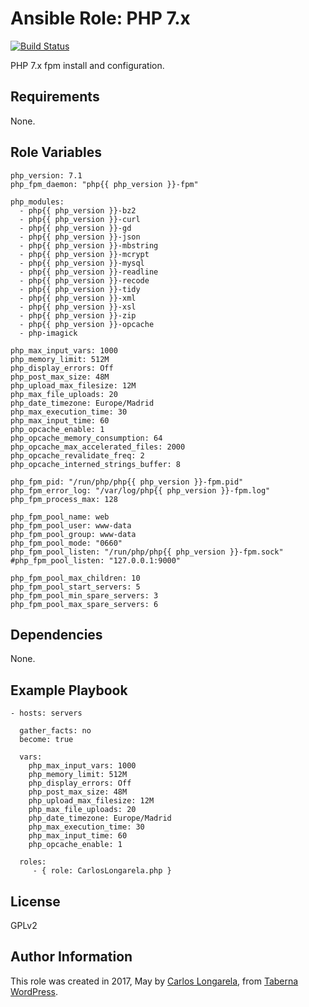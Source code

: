 Ansible Role: PHP 7.x
=========

[![Build Status](https://travis-ci.org/CarlosLongarela/ansible-role-php7.svg?branch=master)](https://travis-ci.org/CarlosLongarela/ansible-role-php7)

PHP 7.x fpm install and configuration.

Requirements
------------

None.

Role Variables
--------------

    php_version: 7.1
    php_fpm_daemon: "php{{ php_version }}-fpm"

    php_modules:
      - php{{ php_version }}-bz2
      - php{{ php_version }}-curl
      - php{{ php_version }}-gd
      - php{{ php_version }}-json
      - php{{ php_version }}-mbstring
      - php{{ php_version }}-mcrypt
      - php{{ php_version }}-mysql
      - php{{ php_version }}-readline
      - php{{ php_version }}-recode
      - php{{ php_version }}-tidy
      - php{{ php_version }}-xml
      - php{{ php_version }}-xsl
      - php{{ php_version }}-zip
      - php{{ php_version }}-opcache
      - php-imagick

    php_max_input_vars: 1000
    php_memory_limit: 512M
    php_display_errors: Off
    php_post_max_size: 48M
    php_upload_max_filesize: 12M
    php_max_file_uploads: 20
    php_date_timezone: Europe/Madrid
    php_max_execution_time: 30
    php_max_input_time: 60
    php_opcache_enable: 1
    php_opcache_memory_consumption: 64
    php_opcache_max_accelerated_files: 2000
    php_opcache_revalidate_freq: 2
    php_opcache_interned_strings_buffer: 8

    php_fpm_pid: "/run/php/php{{ php_version }}-fpm.pid"
    php_fpm_error_log: "/var/log/php{{ php_version }}-fpm.log"
    php_fpm_process_max: 128

    php_fpm_pool_name: web
    php_fpm_pool_user: www-data
    php_fpm_pool_group: www-data
    php_fpm_pool_mode: "0660"
    php_fpm_pool_listen: "/run/php/php{{ php_version }}-fpm.sock"
    #php_fpm_pool_listen: "127.0.0.1:9000"

    php_fpm_pool_max_children: 10
    php_fpm_pool_start_servers: 5
    php_fpm_pool_min_spare_servers: 3
    php_fpm_pool_max_spare_servers: 6

Dependencies
------------

None.

Example Playbook
----------------

    - hosts: servers

      gather_facts: no
      become: true

      vars:
        php_max_input_vars: 1000
        php_memory_limit: 512M
        php_display_errors: Off
        php_post_max_size: 48M
        php_upload_max_filesize: 12M
        php_max_file_uploads: 20
        php_date_timezone: Europe/Madrid
        php_max_execution_time: 30
        php_max_input_time: 60
        php_opcache_enable: 1

      roles:
         - { role: CarlosLongarela.php }

License
-------

GPLv2

Author Information
------------------

This role was created in 2017, May by [Carlos Longarela](mailto:carlos@longarela.eu), from [Taberna WordPress](https://tabernawp.com/).
